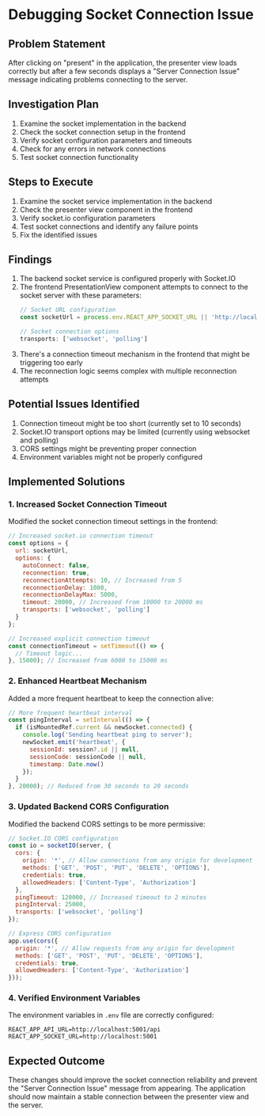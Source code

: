 # Debugging Socket Connection Issue

## Problem Statement
After clicking on "present" in the application, the presenter view loads correctly but after a few seconds displays a "Server Connection Issue" message indicating problems connecting to the server.

## Investigation Plan
1. Examine the socket implementation in the backend
2. Check the socket connection setup in the frontend
3. Verify socket configuration parameters and timeouts
4. Check for any errors in network connections
5. Test socket connection functionality

## Steps to Execute
1. Examine the socket service implementation in the backend
2. Check the presenter view component in the frontend
3. Verify socket.io configuration parameters
4. Test socket connections and identify any failure points
5. Fix the identified issues

## Findings
1. The backend socket service is configured properly with Socket.IO
2. The frontend PresentationView component attempts to connect to the socket server with these parameters:
   ```javascript
   // Socket URL configuration
   const socketUrl = process.env.REACT_APP_SOCKET_URL || 'http://localhost:5001';
   
   // Socket connection options
   transports: ['websocket', 'polling']
   ```
3. There's a connection timeout mechanism in the frontend that might be triggering too early
4. The reconnection logic seems complex with multiple reconnection attempts

## Potential Issues Identified
1. Connection timeout might be too short (currently set to 10 seconds)
2. Socket.IO transport options may be limited (currently using websocket and polling)
3. CORS settings might be preventing proper connection
4. Environment variables might not be properly configured

## Implemented Solutions

### 1. Increased Socket Connection Timeout
Modified the socket connection timeout settings in the frontend:
```javascript
// Increased socket.io connection timeout
const options = {
  url: socketUrl,
  options: {
    autoConnect: false,
    reconnection: true,
    reconnectionAttempts: 10, // Increased from 5
    reconnectionDelay: 1000,
    reconnectionDelayMax: 5000,
    timeout: 20000, // Increased from 10000 to 20000 ms
    transports: ['websocket', 'polling']
  }
};

// Increased explicit connection timeout
const connectionTimeout = setTimeout(() => {
  // Timeout logic...
}, 15000); // Increased from 6000 to 15000 ms
```

### 2. Enhanced Heartbeat Mechanism
Added a more frequent heartbeat to keep the connection alive:
```javascript
// More frequent heartbeat interval
const pingInterval = setInterval(() => {
  if (isMountedRef.current && newSocket.connected) {
    console.log('Sending heartbeat ping to server');
    newSocket.emit('heartbeat', {
      sessionId: session?.id || null,
      sessionCode: sessionCode || null,
      timestamp: Date.now()
    });
  }
}, 20000); // Reduced from 30 seconds to 20 seconds
```

### 3. Updated Backend CORS Configuration
Modified the backend CORS settings to be more permissive:
```javascript
// Socket.IO CORS configuration
const io = socketIO(server, {
  cors: {
    origin: '*', // Allow connections from any origin for development
    methods: ['GET', 'POST', 'PUT', 'DELETE', 'OPTIONS'],
    credentials: true,
    allowedHeaders: ['Content-Type', 'Authorization']
  },
  pingTimeout: 120000, // Increased timeout to 2 minutes
  pingInterval: 25000,
  transports: ['websocket', 'polling']
});

// Express CORS configuration
app.use(cors({
  origin: '*', // Allow requests from any origin for development
  methods: ['GET', 'POST', 'PUT', 'DELETE', 'OPTIONS'],
  credentials: true,
  allowedHeaders: ['Content-Type', 'Authorization']
}));
```

### 4. Verified Environment Variables
The environment variables in `.env` file are correctly configured:
```
REACT_APP_API_URL=http://localhost:5001/api
REACT_APP_SOCKET_URL=http://localhost:5001
```

## Expected Outcome
These changes should improve the socket connection reliability and prevent the "Server Connection Issue" message from appearing. The application should now maintain a stable connection between the presenter view and the server. 